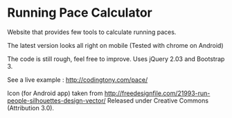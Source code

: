 Running Pace Calculator
====

Website that provides few tools to calculate running paces.

The latest version looks all right on mobile (Tested with chrome on Android)

The code is still rough, feel free to improve.
Uses jQuery 2.03 and Bootstrap 3.


See a live example : http://codingtony.com/pace/


Icon (for Android app) taken from http://freedesignfile.com/21993-run-people-silhouettes-design-vector/ 
Released under Creative Commons (Attribution 3.0).

